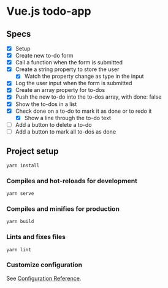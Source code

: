 # Vue.js todo-app

## Specs

* [x] Setup
* [x] Create new to-do form
* [x] Call a function when the form is submitted
* [x] Create a string property to store the user
  * [x] Watch the property change as type in the input
* [x] Log the user input when the form is submitted
* [x] Create an array property for to-dos
* [x] Push the new to-do into the to-dos array, with done: false
* [x] Show the to-dos in a list
* [x] Check done on a to-do to mark it as done or to redo it
  * [x] Show a line through the to-do text
* [ ] Add a button to delete a to-do
* [ ] Add a button to mark all to-dos as done

## Project setup
```
yarn install
```

### Compiles and hot-reloads for development
```
yarn serve
```

### Compiles and minifies for production
```
yarn build
```

### Lints and fixes files
```
yarn lint
```

### Customize configuration
See [Configuration Reference](https://cli.vuejs.org/config/).
